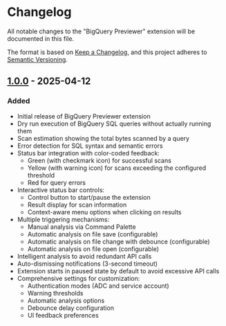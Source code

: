 # Changelog

All notable changes to the "BigQuery Previewer" extension will be documented in this file.

The format is based on [Keep a Changelog](https://keepachangelog.com/en/1.0.0/),
and this project adheres to [Semantic Versioning](https://semver.org/spec/v2.0.0.html).

## [1.0.0] - 2025-04-12

### Added
- Initial release of BigQuery Previewer extension
- Dry run execution of BigQuery SQL queries without actually running them
- Scan estimation showing the total bytes scanned by a query 
- Error detection for SQL syntax and semantic errors
- Status bar integration with color-coded feedback:
  - Green (with checkmark icon) for successful scans
  - Yellow (with warning icon) for scans exceeding the configured threshold
  - Red for query errors
- Interactive status bar controls:
  - Control button to start/pause the extension
  - Result display for scan information
  - Context-aware menu options when clicking on results
- Multiple triggering mechanisms:
  - Manual analysis via Command Palette
  - Automatic analysis on file save (configurable)
  - Automatic analysis on file change with debounce (configurable)
  - Automatic analysis on file open (configurable)
- Intelligent analysis to avoid redundant API calls
- Auto-dismissing notifications (3-second timeout)
- Extension starts in paused state by default to avoid excessive API calls
- Comprehensive settings for customization:
  - Authentication modes (ADC and service account)
  - Warning thresholds
  - Automatic analysis options
  - Debounce delay configuration
  - UI feedback preferences

[1.0.0]: https://github.com/ashababnoor/bigquery-previewer/releases/tag/v1.0.0